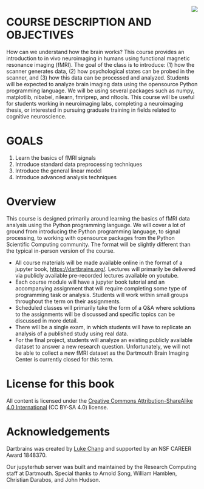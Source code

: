  <a href=“https://zenodo.org/badge/latestdoi/171529794”><img style="float: right;" src=“https://zenodo.org/badge/171529794.svg”></a>

# COURSE DESCRIPTION AND OBJECTIVES
How can we understand how the brain works? This course provides an introduction to in vivo neuroimaging in humans using functional magnetic resonance imaging (fMRI). The goal of the class is to introduce: (1) how the scanner generates data, (2) how psychological states can be probed in the scanner, and (3) how this data can be processed and analyzed. Students will be expected to analyze brain imaging data using the opensource Python programming language. We will be using several packages such as numpy, matplotlib, nibabel, nilearn, fmriprep, and nltools. This course will be useful for students working in neuroimaging labs, completing a neuroimaging thesis, or interested in pursuing graduate training in fields related to cognitive neuroscience.

# GOALS
 1) Learn the basics of fMRI signals
 2) Introduce standard data preprocessing techniques
 3) Introduce the general linear model
 4) Introduce advanced analysis techniques

# Overview
This course is designed primarily around learning the basics of fMRI data analysis using the Python programming language. We will cover a lot of ground from introducing the Python programming language, to signal processing, to working with opensource packages from the Python Scientific Computing community. The format will be slightly different than the typical in-person version of the course. 

- All course materials will be made available online in the format of a jupyter book, https://dartbrains.org/. Lectures will primarily be delivered via publicly available pre-recorded lectures available on youtube. 
- Each course module will have a jupyter book tutorial and an accompanying assignment that will require completing some type of programming task or analysis. Students will work within small groups throughout the term on their assignments. 
- Scheduled classes will primarily take the form of a Q&A where solutions to the assignments will be discussed and specific topics can be discussed in more detail. 
- There will be a single exam, in which students will have to replicate an analysis of a published study using real data. 
- For the final project, students will analyze an existing publicly available dataset to answer a new research question. Unfortunately, we will not be able to collect a new fMRI dataset as the Dartmouth Brain Imaging Center is currently closed for this term.

# License for this book
All content is licensed under the [Creative Commons Attribution-ShareAlike 4.0 International](https://creativecommons.org/licenses/by-sa/4.0/)
(CC BY-SA 4.0) license.

# Acknowledgements 
Dartbrains was created by [Luke Chang](http://www.lukejchang.com/) and supported by an NSF CAREER Award 1848370.

Our jupyterhub server was built and maintained by the Research Computing staff at Dartmouth. Special thanks to Arnold Song, William Hamblen, Christian Darabos, and John Hudson.